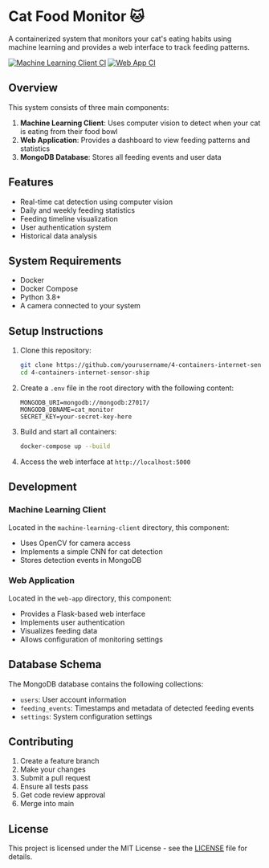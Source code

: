 # Cat Food Monitor 🐱

A containerized system that monitors your cat's eating habits using machine learning and provides a web interface to track feeding patterns.

[![Machine Learning Client CI](https://github.com/yourusername/4-containers-internet-sensor-ship/actions/workflows/ml-client-ci.yml/badge.svg)](https://github.com/yourusername/4-containers-internet-sensor-ship/actions/workflows/ml-client-ci.yml)
[![Web App CI](https://github.com/yourusername/4-containers-internet-sensor-ship/actions/workflows/web-app-ci.yml/badge.svg)](https://github.com/yourusername/4-containers-internet-sensor-ship/actions/workflows/web-app-ci.yml)

## Overview

This system consists of three main components:

1. **Machine Learning Client**: Uses computer vision to detect when your cat is eating from their food bowl
2. **Web Application**: Provides a dashboard to view feeding patterns and statistics
3. **MongoDB Database**: Stores all feeding events and user data

## Features

- Real-time cat detection using computer vision
- Daily and weekly feeding statistics
- Feeding timeline visualization
- User authentication system
- Historical data analysis

## System Requirements

- Docker
- Docker Compose
- Python 3.8+
- A camera connected to your system

## Setup Instructions

1. Clone this repository:
   ```bash
   git clone https://github.com/yourusername/4-containers-internet-sensor-ship.git
   cd 4-containers-internet-sensor-ship
   ```

2. Create a `.env` file in the root directory with the following content:
   ```
   MONGODB_URI=mongodb://mongodb:27017/
   MONGODB_DBNAME=cat_monitor
   SECRET_KEY=your-secret-key-here
   ```

3. Build and start all containers:
   ```bash
   docker-compose up --build
   ```

4. Access the web interface at `http://localhost:5000`

## Development

### Machine Learning Client

Located in the `machine-learning-client` directory, this component:
- Uses OpenCV for camera access
- Implements a simple CNN for cat detection
- Stores detection events in MongoDB

### Web Application

Located in the `web-app` directory, this component:
- Provides a Flask-based web interface
- Implements user authentication
- Visualizes feeding data
- Allows configuration of monitoring settings

## Database Schema

The MongoDB database contains the following collections:

- `users`: User account information
- `feeding_events`: Timestamps and metadata of detected feeding events
- `settings`: System configuration settings

## Contributing

1. Create a feature branch
2. Make your changes
3. Submit a pull request
4. Ensure all tests pass
5. Get code review approval
6. Merge into main

## License

This project is licensed under the MIT License - see the [LICENSE](LICENSE) file for details.

